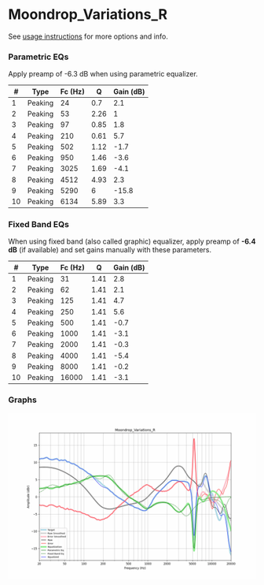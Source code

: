 # Moondrop_Variations_R
See [usage instructions](https://github.com/jaakkopasanen/AutoEq#usage) for more options and info.

### Parametric EQs
Apply preamp of -6.3 dB when using parametric equalizer.

|   # | Type    |   Fc (Hz) |    Q |   Gain (dB) |
|-----|---------|-----------|------|-------------|
|   1 | Peaking |        24 | 0.7  |         2.1 |
|   2 | Peaking |        53 | 2.26 |         1   |
|   3 | Peaking |        97 | 0.85 |         1.8 |
|   4 | Peaking |       210 | 0.61 |         5.7 |
|   5 | Peaking |       502 | 1.12 |        -1.7 |
|   6 | Peaking |       950 | 1.46 |        -3.6 |
|   7 | Peaking |      3025 | 1.69 |        -4.1 |
|   8 | Peaking |      4512 | 4.93 |         2.3 |
|   9 | Peaking |      5290 | 6    |       -15.8 |
|  10 | Peaking |      6134 | 5.89 |         3.3 |

### Fixed Band EQs
When using fixed band (also called graphic) equalizer, apply preamp of **-6.4 dB** (if available) and set gains manually with these parameters.

|   # | Type    |   Fc (Hz) |    Q |   Gain (dB) |
|-----|---------|-----------|------|-------------|
|   1 | Peaking |        31 | 1.41 |         2.8 |
|   2 | Peaking |        62 | 1.41 |         2.1 |
|   3 | Peaking |       125 | 1.41 |         4.7 |
|   4 | Peaking |       250 | 1.41 |         5.6 |
|   5 | Peaking |       500 | 1.41 |        -0.7 |
|   6 | Peaking |      1000 | 1.41 |        -3.1 |
|   7 | Peaking |      2000 | 1.41 |        -0.3 |
|   8 | Peaking |      4000 | 1.41 |        -5.4 |
|   9 | Peaking |      8000 | 1.41 |        -0.2 |
|  10 | Peaking |     16000 | 1.41 |        -3.1 |

### Graphs
![](./Moondrop_Variations_R.png)
